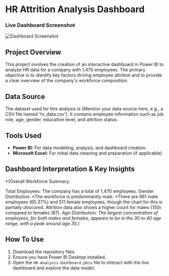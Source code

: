 # HR Attrition Analysis Dashboard

### Live Dashboard Screenshot
![Dashboard Screenshot]([dashboard-screenshot.png](https://github.com/sriks023/Power-BI-HR-Attrition-Analysis/blob/main/Screenshot%202025-07-29%20191840.png))

## Project Overview

This project involves the creation of an interactive dashboard in Power BI to analyze HR data for a company with 1,470 employees. The primary objective is to identify key factors driving employee attrition and to provide a clear overview of the company's workforce composition.

## Data Source

The dataset used for this analysis is [Mention your data source here, e.g., a CSV file named 'hr_data.csv']. It contains employee information such as job role, age, gender, education level, and attrition status.

## Tools Used

* **Power BI:** For data modelling, analysis, and dashboard creation.
* **Microsoft Excel:** For initial data cleaning and preparation (if applicable).

## Dashboard Interpretation & Key Insights

*(Overall Workforce Summary:

Total Employees: The company has a total of 1,470 employees.
Gender Distribution: 
*The workforce is predominantly male. 
*There are 961 male employees (65.37%) and 511 female employees, though the chart for this is partially obscured. Attrition data also shows a higher count for males (150) compared to females (87).
*Age Distribution: The largest concentration of employees, for both males and females, appears to be in the 30 to 40 age range, with a peak around age 35.)*

## How To Use

1.  Download the repository files.
2.  Ensure you have Power BI Desktop installed.
3.  Open the `HR-Analysis-Dashboard.pbix` file to interact with the live dashboard and explore the data model.
